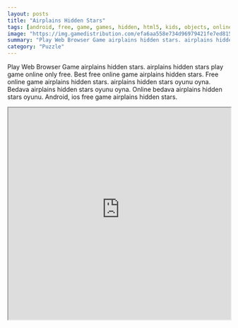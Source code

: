 ```yaml
---
layout: posts
title: "Airplains Hidden Stars"
tags: [android, free, game, games, hidden, html5, kids, objects, online, stars, airplains, free, online, games, oyna, game, free, games, play, play, games]
image: "https://img.gamedistribution.com/efa6aa558e734d96979421fe7ed8150e.jpg"
summary: "Play Web Browser Game airplains hidden stars. airplains hidden stars play game online only free. Best free online game airplains hidden stars. Free online game airplains hidden stars. airplains hidden stars oyunu oyna. Bedava airplains hidden stars oyunu oyna. Online bedava airplains hidden stars oyunu. Android, ios free game airplains hidden stars."
category: "Puzzle"
---
```


Play Web Browser Game airplains hidden stars. airplains hidden stars play game online only free. Best free online game airplains hidden stars. Free online game airplains hidden stars. airplains hidden stars oyunu oyna. Bedava airplains hidden stars oyunu oyna. Online bedava airplains hidden stars oyunu. Android, ios free game airplains hidden stars.

<iframe width="100%" height="480px;" src="https://html5.gamedistribution.com/efa6aa558e734d96979421fe7ed8150e/"></iframe>